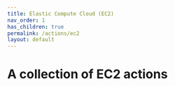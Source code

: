 ```yaml
---
title: Elastic Compute Cloud (EC2)
nav_order: 1
has_children: true
permalink: /actions/ec2
layout: default
---
```


# A collection of EC2 actions